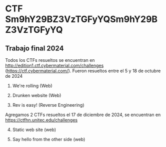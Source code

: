 # CTF Sm9hY29BZ3VzTGFyYQSm9hY29BZ3VzTGFyYQ
## Trabajo final 2024

Todos los CTFs resueltos se encuentran en http://edition1.ctf.cybermaterial.com/challenges (https://ctf.cybermaterial.com/). Fueron resueltos entre el 5 y 18 de octubre de 2024

1. We're rolling (Web)

2. Drunken website (Web)

3. Rev is easy! (Reverse Engineering)

Agregamos 2 CTFs resueltos el 17 de diciembre de 2024, se encuentran en https://ctfhn.unitec.edu/challenges

4. Static web site (web)

5. Say hello from the other side (web)